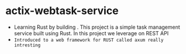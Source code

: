 # actix-webtask-service
- Learning Rust by building . This project is a simple task management service built using Rust. In this project we leverage on REST API
- `Introduced to a web framework for RUST called axum really intresting`
